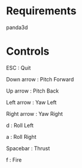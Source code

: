 # Requirements
panda3d

# Controls
ESC : Quit

Down arrow : Pitch Forward

Up arrow : Pitch Back

Left arrow : Yaw Left

Right arrow : Yaw Right

d : Roll Left

a : Roll Right

Spacebar : Thrust

f : Fire
